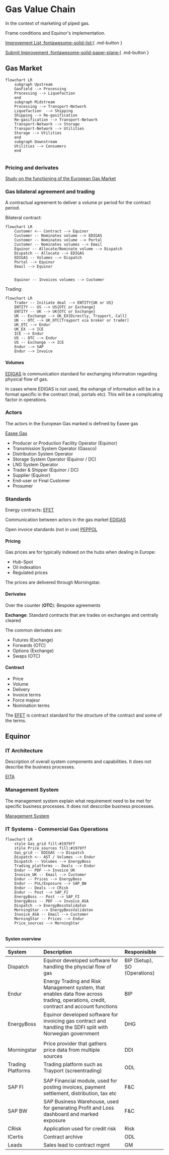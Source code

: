 # Gas Value Chain

In the context of marketing of piped gas.

Frame conditions and Equinor's implementation.


[Improvement List :fontawesome-solid-list:](https://statoilsrm.sharepoint.com/sites/COGImprovement/Lists/Improvement%20list/AllItems.aspx){ .md-button }

[Submit Improvement :fontawesome-solid-paper-plane:](https://forms.office.com/e/zFgZ9ahas6){ .md-button }

## Gas Market

``` mermaid
flowchart LR
    subgraph Upstream
    GasField --> Processing
    Processing --> Liquefaction
    end
    subgraph Midstream
    Processing --> Transport-Network
    Liquefaction  --> Shipping
    Shipping --> Re-gasification
    Re-gasification --> Transport-Network
    Transport-Network --> Storage
    Transport-Network --> Utilities
    Storage --> Utilities
    end
    subgraph Downstream
    Utilities --> Consumers 
    end
    
```

### Pricing and derivates

[Study on the functioning of the European Gas Market](https://www.ice.com/publicdocs/Oxera_Study_into_the_Functioning_of_the_European_Gas_Market.pdf)



### Gas bilateral agreement and trading

A contractual agreement to deliver a volume pr period for the contract period.

Bilateral contract:
``` mermaid
flowchart LR
    Customer <-- Contract --> Equinor
    Customer -- Nominates volume --> EDIGAS
    Customer -- Nominates volume --> Portal
    Customer -- Nominates volumes --> Email
    Equinor -- Allocate/Nominate volume --> Dispatch
    Dispatch -- Allocate --> EDIGAS
    EDIGAS -- Volumes --> Dispatch
    Portal --> Equinor
    Email --> Equinor
    
    
    Equinor -- Invoices volumes --> Customer
```

Trading:
``` mermaid
flowchart LR
    Trader -- Initiate deal --> ENTITY{UK or US}
    ENTITY -- US --> US{OTC or Exchange}
    ENTITY -- UK --> UK{OTC or Exchange}
    UK -- Exchange --> UK_EX[Directly, Trayport, Call]
    UK -- OTC --> UK_OTC[Trayport via broker or trader]
    UK_OTC --> Endur
    UK_EX --> ICE
    ICE --> Endur
    US -- OTC --> Endur
    US -- Exchange --> ICE
    Endur --> SAP
    Endur --> Invoice
```

#### Volumes

[EDIGAS](https://www.edigas.org/) is communication standard for exchanging information regarding physical flow of gas.

In cases where EDIGAS is not used, the exhange of information will be in a format specific in the contract (mail, portals etc). This will be a complicating factor in operations.


### Actors

The actors in the European Gas marked is defined by Easee gas

[Easee Gas](https://easee-gas.eu/membership-segments)

- Producer or Production Facility Operator (Equinor)
- Transmission System Operator (Gassco)
- Distribution System Operator
- Storage System Operator (Equinor / DC)
- LNG System Operator
- Trader & Shipper (Equinor / DC)
- Supplier (Equinor)
- End-user or Final Customer
- Prosumer

### Standards

Energy contracts:
[EFET](https://www.efet.org/)

Communication between actors in the gas market
[EDIGAS](https://easee-gas.eu/edig-s)

Open invoice standards (not in use)
[PEPPOL](https://peppol.org/)

#### Pricing
Gas prices are for typically indexed on the hubs when dealing in Europe:

- Hub-Spot
- Oil indexation
- Regulated prices

The prices are delivered through Morningstar. 

#### Derivates

Over the counter (**OTC**): Bespoke agreements

**Exchange**: Standard contracts that are trades on exchanges and centrally cleared

The common derivates are:
 - Futures (Exchange)
 - Forwards (OTC)
 - Options (Exchange)
 - Swaps (OTC)

 #### Contract

- Price
- Volume
- Delivery
- Invoice terms
- Force majeur
- Nomination terms

The [EFET](https://efet.org/files/documents/EFET%20General%20Agreement%20Natural%20Gas%20V2.0(a).pdf) is contract standard for the structure of the contract and some of the terms.

## Equinor 

### IT Architecture

Description of overall system components and capabilities. It does not describe the business processes.

[EITA](https://ea.equinor.com/companyea/?oid=3d69c350-7a81-480f-b869-d255f87e6a5c)


### Management System

The management system explain what requirement need to be met for specific business processes. It does not desccribe business processes.

[Management System](https://aris.equinor.com/#default/item/c.L3ProcessClusterMap.Production.AJ0msLHeEeA2QABQVrsUrw.-1/~AYBbIm1vZGVsVmlld2VyNCJd)

### IT Systems - Commercial Gas Operations

``` mermaid
flowchart LR
    style Gas_grid fill:#1979ff
    style Price_sources fill:#1979ff
    Gas_grid -- EDIGAS --> Dispatch
    Dispatch <-- AST / Volumes --> Endur
    Dispatch -- Volumes --> EnergyBoss
    Trading_platforms -- Deals --> Endur
    Endur -- PDF --> Invoice_UK
    Invoice_UK -- Email --> Customer
    Endur -- Prices --> EnergyBoss
    Endur -- PnL/Exposure --> SAP_BW
    Endur -- Deals --> CRisk
    Endur -- Post --> SAP_FI
    EnergyBoss -- Post --> SAP_FI
    EnergyBoss -- PDF --> Invoice_ASA
    Dispatch --> EnergyBossValidaton
    MorningStar --> EnergyBossValidaton
    Invoice_ASA -- Email --> Customer
    MorningStar -- Prices --> Endur
    Price_sources --> MorningStar
 
```

#### Systen overview
| System | Description | Responisible|
|:-----  | :-----      | :-----      |
| Dispatch  | Equinor developed software for handling the physcial flow of gas | BIP (Setup), SO (Operations) |
| Endur  | Energy Trading and Risk Management system, that enables data flow across trading, operations, credit, contract and account functions | BIP |
| EnergyBoss  | Equinor developed software for invoicing gas contract and handling the SDFI split with Norwegian government | DHG |
| |     |     |
| Morningstar  | Price provider that gathers price data from multiple sources | DDI |
| Trading Platforms  | Trading platform such as Trayport (screentrading) | ODL |
| |     |     |
| SAP FI  | SAP Financial module, used for posting invoices, payment settlement, distribution, tax etc | F&C |
| SAP BW  | SAP Business Warehouse, used for generating Profit and Loss dashboard and marked exposure | F&C |
| CRisk  | Application used for credit risk | Risk |
| ICertis  | Contract archive | ODL |
| Leads  | Sales lead to contract mgmt | GM |

